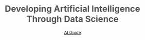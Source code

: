 <div align="center">

# <span style="color: #555;">Developing Artificial Intelligence Through Data Science</span>

[AI Guide](https://guide.repleteai.com/)
  <script>
    const canvas = document.getElementById('gameCanvas');
    const ctx = canvas.getContext('2d');
    
    // Game variables
    const gridSize = 20;
    const snake = [{x: 200, y: 200}];
    let dx = gridSize;
    let dy = 0;
    let food = {x: 0, y: 0};
    let score = 0;
    
    // Game loop
    function gameLoop() {
      // Move the snake
      const head = {x: snake[0].x + dx, y: snake[0].y + dy};
      snake.unshift(head);
      
      // Check for collision with food
      if (head.x === food.x && head.y === food.y) {
        score++;
        generateFood();
      } else {
        snake.pop();
      }
      
      // Draw the game
      ctx.clearRect(0, 0, canvas.width, canvas.height);
      
      // Draw the snake
      ctx.fillStyle = 'green';
      snake.forEach(segment => {
        ctx.fillRect(segment.x, segment.y, gridSize, gridSize);
      });
      
      // Draw the food
      ctx.fillStyle = 'red';
      ctx.fillRect(food.x, food.y, gridSize, gridSize);
      
      // Display the score
      ctx.fillStyle = 'black';
      ctx.font = '20px Arial';
      ctx.fillText(`Score: ${score}`, 10, 30);
      
      // Check for game over
      if (gameOver()) {
        clearInterval(gameLoopInterval);
        ctx.fillStyle = 'black';
        ctx.font = '30px Arial';
        ctx.fillText('Game Over', canvas.width / 2 - 70, canvas.height / 2);
      }
    }
    
    // Generate random food position
    function generateFood() {
      food.x = Math.floor(Math.random() * (canvas.width / gridSize)) * gridSize;
      food.y = Math.floor(Math.random() * (canvas.height / gridSize)) * gridSize;
    }
    
    // Check for game over
    function gameOver() {
      // Check for collision with walls
      if (snake[0].x < 0 || snake[0].x >= canvas.width || snake[0].y < 0 || snake[0].y >= canvas.height) {
        return true;
      }
      
      // Check for collision with itself
      for (let i = 1; i < snake.length; i++) {
        if (snake[0].x === snake[i].x && snake[0].y === snake[i].y) {
          return true;
        }
      }
      
      return false;
    }
    
    // Keyboard controls
    document.addEventListener('keydown', e => {
      if (e.key === 'ArrowUp' && dy !== gridSize) {
        dx = 0;
        dy = -gridSize;
      } else if (e.key === 'ArrowDown' && dy !== -gridSize) {
        dx = 0;
        dy = gridSize;
      } else if (e.key === 'ArrowLeft' && dx !== gridSize) {
        dx = -gridSize;
        dy = 0;
      } else if (e.key === 'ArrowRight' && dx !== -gridSize) {
        dx = gridSize;
        dy = 0;
      }
    });
    
    // Start the game
    generateFood();
    const gameLoopInterval = setInterval(gameLoop, 100);
  </script>
</div>
